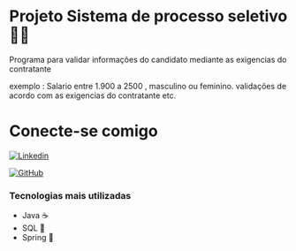# Projeto Sistema de processo seletivo  👋📖


Programa  para validar informações do candidato mediante as exigencias do contratante

exemplo : Salario entre 1.900 a 2500 , masculino ou feminino. validações de acordo com as exigencias do contratante etc.




# Conecte-se comigo

[![Linkedin](https://img.shields.io/badge/LinkedIn-0077B5?style=for-the-badge&logo=linkedin&logoColor=white)](https://www.linkedin.com/in/marlon-maia-676b85145/)

[![GitHub](https://img.shields.io/badge/GitHub-100000?style=for-the-badge&logo=github&logoColor=white)](https://github.com/marlonmaiaa)



### Tecnologias mais utilizadas 

- Java ☕  
- SQL  🐬  
- Spring 📖  

